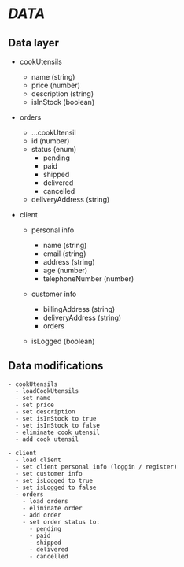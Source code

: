 # _DATA_

## Data layer

- cookUtensils

  - name (string)
  - price (number)
  - description (string)
  - isInStock (boolean)

- orders

  - ...cookUtensil
  - id (number)
  - status (enum)
    - pending
    - paid
    - shipped
    - delivered
    - cancelled
  - deliveryAddress (string)

- client

  - personal info

    - name (string)
    - email (string)
    - address (string)
    - age (number)
    - telephoneNumber (number)

  - customer info

    - billingAddress (string)
    - deliveryAddress (string)
    - orders

  - isLogged (boolean)

## Data modifications

    - cookUtensils
      - loadCookUtensils
      - set name
      - set price
      - set description
      - set isInStock to true
      - set isInStock to false
      - eliminate cook utensil
      - add cook utensil

    - client
      - load client
      - set client personal info (loggin / register)
      - set customer info
      - set isLogged to true
      - set isLogged to false
      - orders
        - load orders
        - eliminate order
        - add order
        - set order status to:
          - pending
          - paid
          - shipped
          - delivered
          - cancelled
